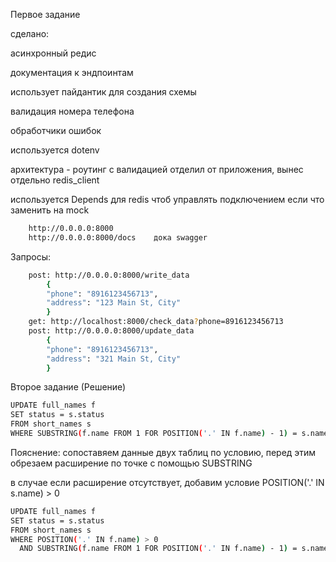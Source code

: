 <p>Первое задание</p>

<p>сделано:</p>
<p>асинхронный редис</p>
<p>документация к эндпоинтам</p>
<p>использует пайдантик для создания схемы</p>
<p>валидация номера телефона</p>
<p>обработчики ошибок</p>
<p>используется dotenv</p>
<p>архитектура - роутинг с валидацией отделил от приложения, вынес отдельно redis_client</p>
<p>используется Depends для redis чтоб управлять подключением если что заменить на mock</p>


```bash
    http://0.0.0.0:8000
    http://0.0.0.0:8000/docs    дока swagger
```
<p>Запросы:</p>

```bash
    post: http://0.0.0.0:8000/write_data 
        {
        "phone": "8916123456713",
        "address": "123 Main St, City"
        }
    get: http://localhost:8000/check_data?phone=8916123456713
    post: http://0.0.0.0:8000/update_data
        {
        "phone": "8916123456713",
        "address": "321 Main St, City"
        }
```

<p>Второе задание (Решение)</p>

```bash
UPDATE full_names f
SET status = s.status
FROM short_names s
WHERE SUBSTRING(f.name FROM 1 FOR POSITION('.' IN f.name) - 1) = s.name;
```
<p> Пояснение: сопоставяем данные двух таблиц по условию, перед этим обрезаем расширение по точке с помощью SUBSTRING</p>
<p> в случае если расширение отсутствует, добавим условие POSITION('.' IN s.name) > 0</p>

```bash
UPDATE full_names f
SET status = s.status
FROM short_names s
WHERE POSITION('.' IN f.name) > 0
  AND SUBSTRING(f.name FROM 1 FOR POSITION('.' IN f.name) - 1) = s.name;
```